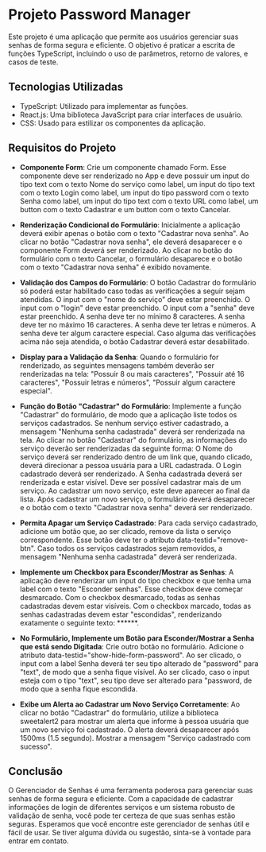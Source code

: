 # Projeto Password Manager

Este projeto é uma aplicação que permite aos usuários gerenciar suas senhas de forma segura e eficiente. O objetivo é praticar a escrita de funções TypeScript, incluindo o uso de parâmetros, retorno de valores, e casos de teste.

## Tecnologias Utilizadas

- TypeScript: Utilizado para implementar as funções.
- React.js: Uma biblioteca JavaScript para criar interfaces de usuário.
- CSS: Usado para estilizar os componentes da aplicação.

## Requisitos do Projeto

- **Componente Form**: Crie um componente chamado Form. Esse componente deve ser renderizado no App e deve possuir um input do tipo text com o texto Nome do serviço como label, um input do tipo text com o texto Login como label, um input do tipo password com o texto Senha como label, um input do tipo text com o texto URL como label, um button com o texto Cadastrar e um button com o texto Cancelar.

- **Renderização Condicional do Formulário**: Inicialmente a aplicação deverá exibir apenas o botão com o texto "Cadastrar nova senha". Ao clicar no botão "Cadastrar nova senha", ele deverá desaparecer e o componente Form deverá ser renderizado. Ao clicar no botão do formulário com o texto Cancelar, o formulário desaparece e o botão com o texto "Cadastrar nova senha" é exibido novamente.

- **Validação dos Campos do Formulário**: O botão Cadastrar do formulário só poderá estar habilitado caso todas as verificações a seguir sejam atendidas. O input com o "nome do serviço" deve estar preenchido. O input com o "login" deve estar preenchido. O input com a "senha" deve estar preenchido. A senha deve ter no mínimo 8 caracteres. A senha deve ter no máximo 16 caracteres. A senha deve ter letras e números. A senha deve ter algum caractere especial. Caso alguma das verificações acima não seja atendida, o botão Cadastrar deverá estar desabilitado.

- **Display para a Validação da Senha**: Quando o formulário for renderizado, as seguintes mensagens também deverão ser renderizadas na tela: "Possuir 8 ou mais caracteres", "Possuir até 16 caracteres", "Possuir letras e números", "Possuir algum caractere especial".

- **Função do Botão "Cadastrar" do Formulário**: Implemente a função "Cadastrar" do formulário, de modo que a aplicação liste todos os serviços cadastrados. Se nenhum serviço estiver cadastrado, a mensagem "Nenhuma senha cadastrada" deverá ser renderizada na tela. Ao clicar no botão "Cadastrar" do formulário, as informações do serviço deverão ser renderizadas da seguinte forma: O Nome do serviço deverá ser renderizado dentro de um link que, quando clicado, deverá direcionar a pessoa usuária para a URL cadastrada. O Login cadastrado deverá ser renderizado. A Senha cadastrada deverá ser renderizada e estar visível. Deve ser possível cadastrar mais de um serviço. Ao cadastrar um novo serviço, este deve aparecer ao final da lista. Após cadastrar um novo serviço, o formulário deverá desaparecer e o botão com o texto "Cadastrar nova senha" deverá ser renderizado.

- **Permita Apagar um Serviço Cadastrado**: Para cada serviço cadastrado, adicione um botão que, ao ser clicado, remove da lista o serviço correspondente. Esse botão deve ter o atributo data-testid="remove-btn". Caso todos os serviços cadastrados sejam removidos, a mensagem "Nenhuma senha cadastrada" deverá ser renderizada.

- **Implemente um Checkbox para Esconder/Mostrar as Senhas**: A aplicação deve renderizar um input do tipo checkbox e que tenha uma label com o texto "Esconder senhas". Esse checkbox deve começar desmarcado. Com o checkbox desmarcado, todas as senhas cadastradas devem estar visíveis. Com o checkbox marcado, todas as senhas cadastradas devem estar "escondidas", renderizando exatamente o seguinte texto: ******.

- **No Formulário, Implemente um Botão para Esconder/Mostrar a Senha que está sendo Digitada**: Crie outro botão no formulário. Adicione o atributo data-testid="show-hide-form-password". Ao ser clicado, o input com a label Senha deverá ter seu tipo alterado de "password" para "text", de modo que a senha fique visível. Ao ser clicado, caso o input esteja com o tipo "text", seu tipo deve ser alterado para "password, de modo que a senha fique escondida.

- **Exibe um Alerta ao Cadastrar um Novo Serviço Corretamente**: Ao clicar no botão "Cadastrar" do formulário, utilize a biblioteca sweetalert2 para mostrar um alerta que informe à pessoa usuária que um novo serviço foi cadastrado. O alerta deverá desaparecer após 1500ms (1.5 segundo). Mostrar a mensagem "Serviço cadastrado com sucesso".

## Conclusão

O Gerenciador de Senhas é uma ferramenta poderosa para gerenciar suas senhas de forma segura e eficiente. Com a capacidade de cadastrar informações de login de diferentes serviços e um sistema robusto de validação de senha, você pode ter certeza de que suas senhas estão seguras. Esperamos que você encontre este gerenciador de senhas útil e fácil de usar. Se tiver alguma dúvida ou sugestão, sinta-se à vontade para entrar em contato.
